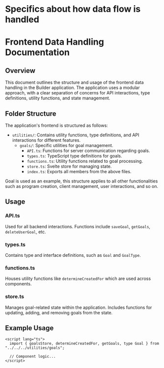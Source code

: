 # Specifics about how data flow is handled

# Frontend Data Handling Documentation

## Overview
This document outlines the structure and usage of the frontend data handling in the Builder application. The application uses a modular approach, with a clear separation of concerns for API interactions, type definitions, utility functions, and state management.

## Folder Structure
The application's frontend is structured as follows:

- `utilities/`: Contains utility functions, type definitions, and API interactions for different features.
  - `goals/`: Specific utilities for goal management.
    - `API.ts`: Functions for server communication regarding goals.
    - `types.ts`: TypeScript type definitions for goals.
    - `functions.ts`: Utility functions related to goal processing.
    - `store.ts`: Svelte store for managing state.
    - `index.ts`: Exports all members from the above files.

Goal is used as an example, this structure applies to all other functionalities such as program creation, client management, user interactions, and so on. 

## Usage
### API.ts
Used for all backend interactions. Functions include `saveGoal`, `getGoals`, `deleteUserGoal`, etc.

### types.ts
Contains type and interface definitions, such as `Goal` and `GoalType`.

### functions.ts
Houses utility functions like `determineCreatedFor` which are used across components.

### store.ts
Manages goal-related state within the application. Includes functions for updating, adding, and removing goals from the state.

## Example Usage
```svelte
<script lang="ts">
  import { goalsStore, determineCreatedFor, getGoals, type Goal } from "../../../utilities/goals";
  
  // Component logic...
</script>